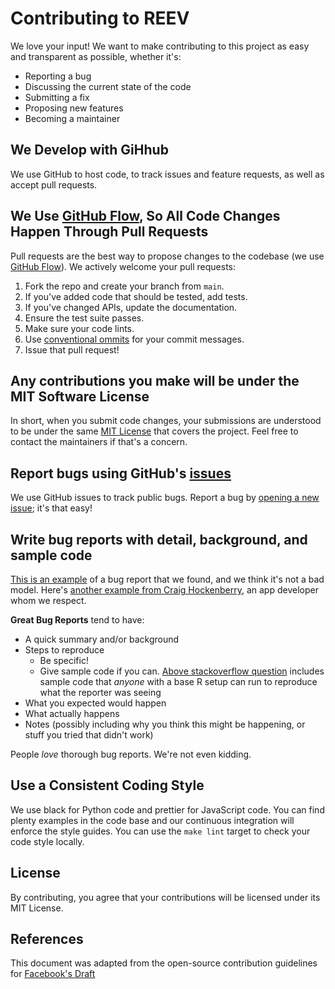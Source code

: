 # Contributing to REEV

We love your input!
We want to make contributing to this project as easy and transparent as possible, whether it's:

- Reporting a bug
- Discussing the current state of the code
- Submitting a fix
- Proposing new features
- Becoming a maintainer

## We Develop with GiHhub

We use GitHub to host code, to track issues and feature requests, as well as accept pull requests.

## We Use [GitHub Flow](https://docs.github.com/en/get-started/quickstart/github-flow), So All Code Changes Happen Through Pull Requests

Pull requests are the best way to propose changes to the codebase (we use [GitHub Flow](https://docs.github.com/en/get-started/quickstart/github-flowl)).
We actively welcome your pull requests:

1. Fork the repo and create your branch from `main`.
2. If you've added code that should be tested, add tests.
3. If you've changed APIs, update the documentation.
4. Ensure the test suite passes.
5. Make sure your code lints.
6. Use [conventional ommits](https://www.conventionalcommits.org/en/v1.0.0/) for your commit messages.
7. Issue that pull request!

## Any contributions you make will be under the MIT Software License

In short, when you submit code changes, your submissions are understood to be under the same [MIT License](http://choosealicense.com/licenses/mit/) that covers the project.
Feel free to contact the maintainers if that's a concern.

## Report bugs using GitHub's [issues](https://github.com/bihealth/reev-frontend/issues)

We use GitHub issues to track public bugs.
Report a bug by [opening a new issue](https://github.com/bihealth/reev-frontend/issues/new/choose); it's that easy!

## Write bug reports with detail, background, and sample code

[This is an example](http://stackoverflow.com/q/12488905/180626) of a bug report that we found, and we think it's not a bad model.
Here's [another example from Craig Hockenberry](http://www.openradar.me/11905408), an app developer whom we respect.

**Great Bug Reports** tend to have:

- A quick summary and/or background
- Steps to reproduce
  - Be specific!
  - Give sample code if you can. [Above stackoverflow question](http://stackoverflow.com/q/12488905/180626) includes sample code that *anyone* with a base R setup can run to reproduce what the reporter was seeing
- What you expected would happen
- What actually happens
- Notes (possibly including why you think this might be happening, or stuff you tried that didn't work)

People *love* thorough bug reports.
We're not even kidding.

## Use a Consistent Coding Style

We use black for Python code and prettier for JavaScript code.
You can find plenty examples in the code base and our continuous integration will enforce the style guides.
You can use the `make lint` target to check your code style locally.

## License

By contributing, you agree that your contributions will be licensed under its MIT License.

## References

This document was adapted from the open-source contribution guidelines for [Facebook's Draft](https://github.com/facebook/draft-js/blob/a9316a723f9e918afde44dea68b5f9f39b7d9b00/CONTRIBUTING.md)
